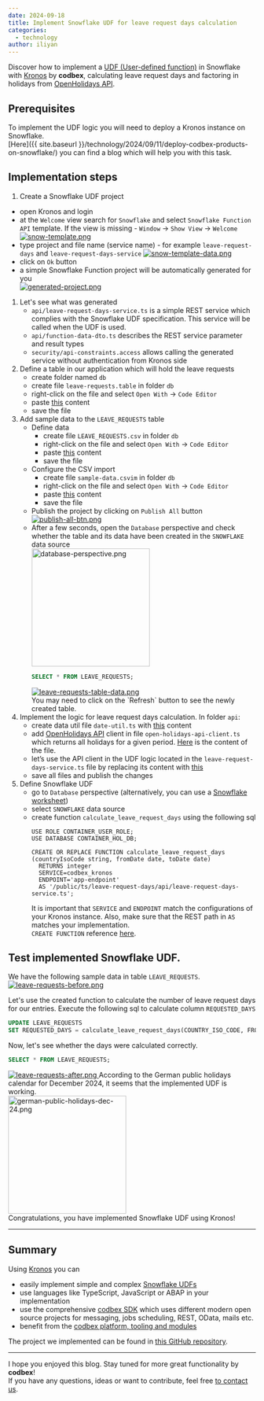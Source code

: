 ```yaml
---
date: 2024-09-18
title: Implement Snowflake UDF for leave request days calculation
categories:
  - technology
author: iliyan
---
```

Discover how to implement a [UDF (User-defined function)](https://docs.snowflake.com/en/developer-guide/udf/udf-overview) in Snowflake with [Kronos](https://www.codbex.com/products/kronos/) by __codbex__, calculating leave request days and factoring in holidays from [OpenHolidays API](https://www.openholidaysapi.org/en/).

## Prerequisites
To implement the UDF logic you will need to deploy a Kronos instance on Snowflake.<br>
[Here]({{ site.baseurl }}/technology/2024/09/11/deploy-codbex-products-on-snowflake/) you can find a blog which will help you with this task.

## Implementation steps
1. Create a Snowflake UDF project
- open Kronos and login
- at the `Welcome` view search for `Snowflake` and select `Snowflake Function API` template. If the view is missing - `Window` -> `Show View` -> `Welcome`<br>
  <a href="{{ site.baseurl }}/images/2024-09-18-snowflake-udf-leave-days/snow-template.png" target="_blank">
  <img src="{{ site.baseurl }}/images/2024-09-18-snowflake-udf-leave-days/snow-template.png" alt="snow-template.png">
  </a>
- type project and file name (service name) - for example `leave-request-days` and `leave-request-days-service`
  <a href="{{ site.baseurl }}/images/2024-09-18-snowflake-udf-leave-days/snow-template-data.png" target="_blank">
  <img src="{{ site.baseurl }}/images/2024-09-18-snowflake-udf-leave-days/snow-template-data.png" alt="snow-template-data.png">
  </a>
- click on `Ok` button<br>
- a simple Snowflake Function project will be automatically generated for you<br>
  <a href="{{ site.baseurl }}/images/2024-09-18-snowflake-udf-leave-days/generated-project.png" target="_blank">
  <img src="{{ site.baseurl }}/images/2024-09-18-snowflake-udf-leave-days/generated-project.png" alt="generated-project.png">
  </a>
1. Let's see what was generated
   - `api/leave-request-days-service.ts` is a simple REST service which complies with the Snowflake UDF specification. This service will be called when the UDF is used.
   - `api/function-data-dto.ts` describes the REST service parameter and result types
   - `security/api-constraints.access` allows calling the generated service without authentication from Kronos side
1. Define a table in our application which will hold the leave requests
   - create folder named `db`
   - create file `leave-requests.table` in folder `db`
   - right-click on the file and select `Open With` -> `Code Editor`
   - paste [this](https://github.com/codbex/codbex-sample-snowflake-udf-leave-request-days/blob/1a3def927276ff32ab015f0755757723716ca506/leave-request-days/db/leave-requests.table) content
   - save the file
1. Add sample data to the `LEAVE_REQUESTS` table
   - Define data
     - create file `LEAVE_REQUESTS.csv` in folder `db`
     - right-click on the file and select `Open With` -> `Code Editor`
     - paste [this](https://github.com/codbex/codbex-sample-snowflake-udf-leave-request-days/blob/1a3def927276ff32ab015f0755757723716ca506/leave-request-days/db/LEAVE_REQUESTS.csv) content
     - save the file
   - Configure the CSV import
     - create file `sample-data.csvim` in folder `db`
     - right-click on the file and select `Open With` -> `Code Editor`
     - paste [this](https://github.com/codbex/codbex-sample-snowflake-udf-leave-request-days/blob/1a3def927276ff32ab015f0755757723716ca506/leave-request-days/db/sample-data.csvim) content
     - save the file
   - Publish the project by clicking on `Publish All` button
     <a href="{{ site.baseurl }}/images/2024-09-18-snowflake-udf-leave-days/publish-all-btn.png" target="_blank">
     <img src="{{ site.baseurl }}/images/2024-09-18-snowflake-udf-leave-days/publish-all-btn.png" alt="publish-all-btn.png">
     </a>
   - After a few seconds, open the `Database` perspective and check whether the table and its data have been created in the `SNOWFLAKE` data source<br>
     <a href="{{ site.baseurl }}/images/2024-09-18-snowflake-udf-leave-days/database-perspective.png" target="_blank">
     <img src="{{ site.baseurl }}/images/2024-09-18-snowflake-udf-leave-days/database-perspective.png" alt="database-perspective.png" style="width: 15rem;">
     </a>
     ```sql
     SELECT * FROM LEAVE_REQUESTS;
     ```
     <a href="{{ site.baseurl }}/images/2024-09-18-snowflake-udf-leave-days/leave-requests-table-data.png" target="_blank">
     <img src="{{ site.baseurl }}/images/2024-09-18-snowflake-udf-leave-days/leave-requests-table-data.png" alt="leave-requests-table-data.png">
     </a>
     <br>You may need to click on the `Refresh` button to see the newly created table.
1. Implement the logic for leave request days calculation. In folder `api`:
   - create data util file `date-util.ts` with [this](https://github.com/codbex/codbex-sample-snowflake-udf-leave-request-days/blob/1a3def927276ff32ab015f0755757723716ca506/leave-request-days/api/date-util.ts) content
   - add [OpenHolidays API](https://www.openholidaysapi.org/en/) client in file `open-holidays-api-client.ts` which returns all holidays for a given period. [Here](https://github.com/codbex/codbex-sample-snowflake-udf-leave-request-days/blob/1a3def927276ff32ab015f0755757723716ca506/leave-request-days/api/open-holidays-api-client.ts) is the content of the file.
   - let’s use the API client in the UDF logic located in the `leave-request-days-service.ts` file by replacing its content with [this](https://github.com/codbex/codbex-sample-snowflake-udf-leave-request-days/blob/1a3def927276ff32ab015f0755757723716ca506/leave-request-days/api/leave-request-days-service.ts)
   - save all files and publish the changes
1. Define Snowflake UDF
   - go to `Database` perspective (alternatively, you can use a [Snowflake worksheet](https://docs.snowflake.com/en/user-guide/ui-snowsight-worksheets-gs))
   - select `SNOWFLAKE` data source
   - create function `calculate_leave_request_days` using the following sql
     ```
     USE ROLE CONTAINER_USER_ROLE;
     USE DATABASE CONTAINER_HOL_DB;

     CREATE OR REPLACE FUNCTION calculate_leave_request_days (countryIsoCode string, fromDate date, toDate date)
       RETURNS integer
       SERVICE=codbex_kronos
       ENDPOINT='app-endpoint'
       AS '/public/ts/leave-request-days/api/leave-request-days-service.ts';
     ```
     It is important that `SERVICE` and `ENDPOINT` match the configurations of your Kronos instance.
     Also, make sure that the REST path in `AS` matches your implementation.<br>
     `CREATE FUNCTION` reference [here](https://docs.snowflake.com/en/sql-reference/sql/create-function).

## Test implemented Snowflake UDF.

We have the following sample data in table `LEAVE_REQUESTS`.
<a href="{{ site.baseurl }}/images/2024-09-18-snowflake-udf-leave-days/leave-requests-before.png" target="_blank">
<img src="{{ site.baseurl }}/images/2024-09-18-snowflake-udf-leave-days/leave-requests-before.png" alt="leave-requests-before.png">
</a>

Let's use the created function to calculate the number of leave request days for our entries.
Execute the following sql to calculate column `REQUESTED_DAYS`
```sql
UPDATE LEAVE_REQUESTS
SET REQUESTED_DAYS = calculate_leave_request_days(COUNTRY_ISO_CODE, FROM_DATE, TO_DATE);
```
Now, let's see whether the days were calculated correctly.
```sql
SELECT * FROM LEAVE_REQUESTS;
```
<a href="{{ site.baseurl }}/images/2024-09-18-snowflake-udf-leave-days/leave-requests-after.png" target="_blank">
<img src="{{ site.baseurl }}/images/2024-09-18-snowflake-udf-leave-days/leave-requests-after.png" alt="leave-requests-after.png">
</a>
According to the German public holidays calendar for December 2024, it seems that the implemented UDF is working.<br>
<a href="{{ site.baseurl }}/images/2024-09-18-snowflake-udf-leave-days/german-public-holidays-dec-24.png" target="_blank">
   <img src="{{ site.baseurl }}/images/2024-09-18-snowflake-udf-leave-days/german-public-holidays-dec-24.png" alt="german-public-holidays-dec-24.png" style="width: 15rem;">
</a>
<br>
Congratulations, you have implemented Snowflake UDF using Kronos!

---
## Summary
Using [Kronos](https://www.codbex.com/products/kronos/) you can
- easily implement simple and complex [Snowflake UDFs](https://docs.snowflake.com/en/developer-guide/udf/udf-overview)
- use languages like TypeScript, JavaScript or ABAP in your implementation 
- use the comprehensive [codbex SDK](https://www.codbex.com/documentation/platform/sdk) which uses different modern open source projects for messaging, jobs scheduling, REST, OData, mails etc.
- benefit from the [codbex platform, tooling and modules](https://www.codbex.com/documentation/)

The project we implemented can be found in [this GitHub repository](https://github.com/codbex/codbex-sample-snowflake-udf-leave-request-days).

---
I hope you enjoyed this blog. Stay tuned for more great functionality by __codbex__!<br>
If you have any questions, ideas or want to contribute, feel free [to contact us](https://www.codbex.com/contact/).
